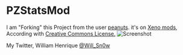 PZStatsMod
==========

I am "Forking" this Project from the user <a href="http://xeno-mods.com/profile/263" target="_blank">peanuts</a>. it's on <a href="http://xeno-mods.com/mod/81/project-zomboid-stats-mod" target="_blank">Xeno mods</a>, According with <a href="http://creativecommons.org/licenses/" target="_blank">Creative Commons License.</a> ![Screenshot](http://xeno-mods.com/images/licenses/by-sa.png)

My Twitter, William Henrique <a href="https://twitter.com/Will_Sn0w" target="_blank">@Will_Sn0w</a>
